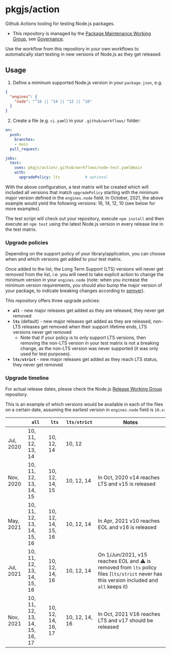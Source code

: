 # pkgjs/action

Github Actions tooling for testing Node.js packages.

- This repository is managed by the [Package Maintenance Working Group](https://github.com/nodejs/package-maintenance), see [Governance](https://github.com/nodejs/package-maintenance/blob/master/Governance.md).

Use the workflow from this repository in your own workflows to automatically start testing in new versions of Node.js as they get released.

## Usage

1. Define a miminum supported Node.js version in your `package.json`, e.g.

```json
{
  "engines": {
    "node": "^16 || ^14 || ^12 || ^10"
  }
}
```

2. Create a file (e.g. `ci.yaml`) in your `.github/workflows/` folder:

```yaml
on:
  push:
    branches:
    - main
  pull_request:

jobs:
  test:
    uses: pkgjs/action/.github/workflows/node-test.yaml@main
    with:
      upgradePolicy: lts           # optional
```

With the above configuration, a test matrix will be created which will included all versions that match `upgradePolicy` starting with the minimum major version defined in the `engines.node` field. In October, 2021, the above example would yield the following versions: 16, 14, 12, 10 (see below for more examples).

The test script will check out your repository, execute `npm install` and then execute an `npm test` using the latest Node.js version in every release line in the test matrix. 

### Upgrade policies

Depending on the support policy of your library/application, you can choose when and which versions get added to your test matrix.

Once added to the list, the Long Term Support (LTS) versions will never get removed from the list, i.e. you will need to take explicit action to change the minimum version in your `engines.node` (note: when you increase the minimum version requirements, you should also bump the major version of your package, to indicate breaking changes according to [semver](https://semver.org/)).

This repository offers three upgrade policies:

- **`all`** - new major releases get added as they are released, they never get removed
- **`lts`** (default) - new major releases get added as they are released, non-LTS releases get removed when their support lifetime ends, LTS versions never get removed
  - Note that if your policy is to only support LTS versions, then removing the non-LTS version in your test matrix is not a breaking change, as the non-LTS version was never supported (it was only used for test purposes).
- **`lts/strict`** - new major releases get added as they reach LTS status, they never get removed

### Upgrade timeline

For actual release dates, please check the Node.js [Release Working Group](https://github.com/nodejs/Release/#release-schedule) repository.

This is an example of which versions would be available in each of the files on a certain date, assuming the earliest version in `engines.node` field is `10.x`:

|                       | `all`                          | `lts`                   | `lts/strict` | Notes
|-----------------------|--------------------------------|-------------------------|-------------------------|-------
| Jul, 2020             | 10, 11, 12, 13, 14             | 10, 12, 14              | 10, 12                  |
| Nov, 2020             | 10, 11, 12, 13, 14, 15         | 10, 12, 14, 15          | 10, 12, 14              | In Oct, 2020 v14 reaches LTS and v15 is released
| May, 2021             | 10, 11, 12, 13, 14, 15, 16     | 10, 12, 14, 15, 16      | 10, 12, 14              | In Apr, 2021 v10 reaches EOL and v16 is released
| Jul, 2021             | 10, 11, 12, 13, 14, 15, 16     | 10, 12, 14, 16          | 10, 12, 14              | On 1/Jun/2021, v15 reaches EOL and ⚠️ is removed from `lts` policy files (`lts/strict` never has this version included and `all` keeps it)
| Nov, 2021             | 10, 11, 12, 13, 14, 15, 16, 17 | 10, 12, 14, 16, 17      | 10, 12, 14, 16          | In Oct, 2021 V16 reaches LTS and v17 should be released
